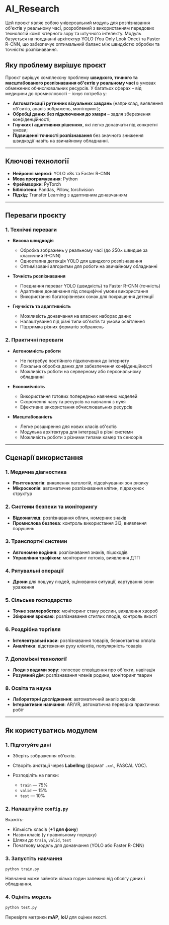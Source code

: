 # AI_Research

Цей проект являє собою універсальний модуль для розпізнавання об'єктів у реальному часі, розроблений з використанням передових технологій комп'ютерного зору та штучного інтелекту. Модуль базується на поєднанні архітектур YOLO (You Only Look Once) та Faster R-CNN, що забезпечує оптимальний баланс між швидкістю обробки та точністю розпізнавання.

## Яку проблему вирішує проєкт

Проєкт вирішує комплексну проблему **швидкого, точного та масштабованого розпізнавання об'єктів у реальному часі** в умовах обмежених обчислювальних ресурсів. У багатьох сферах – від медицини до промисловості – існує потреба у:

* **Автоматизації рутинних візуальних завдань** (наприклад, виявлення об'єктів, аналіз зображень, моніторинг);
* **Обробці даних без підключення до хмари** – задля збереження конфіденційності;
* **Гнучких і адаптивних рішеннях**, які легко донавчати під конкретні умови;
* **Підвищенні точності розпізнавання** без значного зниження швидкодії навіть на звичайному обладнанні.


---

## Ключові технології

* **Нейронні мережі**: YOLO v8s та Faster R-CNN
* **Мова програмування**: Python
* **Фреймворки**: PyTorch
* **Бібліотеки**: Pandas, Pillow, torchvision
* **Підхід**: Transfer Learning з адаптивним донавчанням

---

## Переваги проєкту

### 1. Технічні переваги

* **Висока швидкодія**

  * Обробка зображень у реальному часі (до 250× швидше за класичний R-CNN)
  * Одноетапна детекція YOLO для швидкого розпізнавання
  * Оптимізовані алгоритми для роботи на звичайному обладнанні

* **Точність розпізнавання**

  * Поєднання переваг YOLO (швидкість) та Faster R-CNN (точність)
  * Адаптивне донавчання під специфічні умови використання
  * Використання багаторівневих ознак для покращення детекції

* **Гнучкість та адаптивність**

  * Можливість донавчання на власних наборах даних
  * Налаштування під різні типи об'єктів та умови освітлення
  * Підтримка різних форматів зображень

### 2. Практичні переваги

* **Автономність роботи**

  * Не потребує постійного підключення до інтернету
  * Локальна обробка даних для забезпечення конфіденційності
  * Можливість роботи на серверному або персональному обладнанні

* **Економічність**

  * Використання готових попередньо навчених моделей
  * Скорочення часу та ресурсів на навчання з нуля
  * Ефективне використання обчислювальних ресурсів

* **Масштабованість**

  * Легке розширення для нових класів об'єктів
  * Модульна архітектура для інтеграції в різні системи
  * Можливість роботи з різними типами камер та сенсорів

---

## Сценарії використання

### 1. Медична діагностика

* **Рентгенологія**: виявлення патологій, підсвічування зон ризику
* **Мікроскопія**: автоматичне розпізнавання клітин, підрахунок структур

### 2. Системи безпеки та моніторингу

* **Відеонагляд**: розпізнавання облич, номерних знаків
* **Промислова безпека**: контроль використання ЗІЗ, виявлення порушень

### 3. Транспортні системи

* **Автономне водіння**: розпізнавання знаків, пішоходів
* **Управління трафіком**: моніторинг потоків, виявлення ДТП

### 4. Рятувальні операції

* **Дрони** для пошуку людей, оцінювання ситуації, картування зони ураження

### 5. Сільське господарство

* **Точне землеробство**: моніторинг стану рослин, виявлення хвороб
* **Збирання врожаю**: розпізнавання стиглих плодів, контроль якості

### 6. Роздрібна торгівля

* **Інтелектуальні каси**: розпізнавання товарів, безконтактна оплата
* **Аналітика**: відстеження руху клієнтів, популярність товарів

### 7. Допоміжні технології

* **Люди з вадами зору**: голосове сповіщення про об'єкти, навігація
* **Розумний дім**: розпізнавання членів родини, моніторинг тварин

### 8. Освіта та наука

* **Лабораторні дослідження**: автоматичний аналіз зразків
* **Інтерактивне навчання**: AR/VR, автоматична перевірка практичних робіт

---

## **Як користуватись модулем**

### 1. **Підготуйте дані**

* Зберіть зображення об’єктів.
* Створіть анотації через **LabelImg** (формат `.xml`, PASCAL VOC).
* Розподіліть на папки:

  * `train` — 75%
  * `valid` — 15%
  * `test` — 10%

### 2. **Налаштуйте `config.py`**

Вкажіть:

* Кількість класів (**+1 для фону**)
* Назви класів (у правильному порядку)
* Шляхи до `train`, `valid`, `test`
* Початкову модель для донавчання (YOLO або Faster R-CNN)

### 3. **Запустіть навчання**

```bash
python train.py
```

Навчання може зайняти кілька годин залежно від обсягу даних і обладнання.

### 4. **Оцініть модель**

```bash
python test.py
```

Перевірте метрики **mAP**, **IoU** для оцінки якості.

